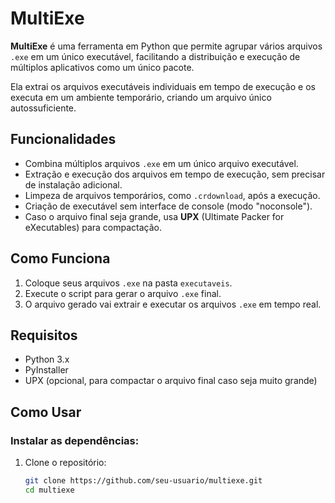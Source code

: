 # MultiExe

**MultiExe** é uma ferramenta em Python que permite agrupar vários arquivos `.exe` em um único executável, facilitando a distribuição e execução de múltiplos aplicativos como um único pacote. 

Ela extrai os arquivos executáveis individuais em tempo de execução e os executa em um ambiente temporário, criando um arquivo único autossuficiente.

## Funcionalidades

- Combina múltiplos arquivos `.exe` em um único arquivo executável.
- Extração e execução dos arquivos em tempo de execução, sem precisar de instalação adicional.
- Limpeza de arquivos temporários, como `.crdownload`, após a execução.
- Criação de executável sem interface de console (modo "noconsole").
- Caso o arquivo final seja grande, usa **UPX** (Ultimate Packer for eXecutables) para compactação.

## Como Funciona

1. Coloque seus arquivos `.exe` na pasta `executaveis`.
2. Execute o script para gerar o arquivo `.exe` final.
3. O arquivo gerado vai extrair e executar os arquivos `.exe` em tempo real.

## Requisitos

- Python 3.x
- PyInstaller
- UPX (opcional, para compactar o arquivo final caso seja muito grande)

## Como Usar

### Instalar as dependências:

1. Clone o repositório:
   ```bash
   git clone https://github.com/seu-usuario/multiexe.git
   cd multiexe
